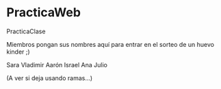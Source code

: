 # PracticaWeb
PracticaClase

Miembros pongan sus nombres aquí para entrar en el sorteo de un huevo kinder ;)

Sara
Vladimir
Aarón
Israel
Ana
Julio

(A ver si deja usando ramas...)
